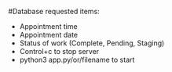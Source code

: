 #Database requested items:
- Appointment time
- Appointment date
- Status of work (Complete, Pending, Staging)
- Control+c to stop server
- python3 app.py/or/filename to start
